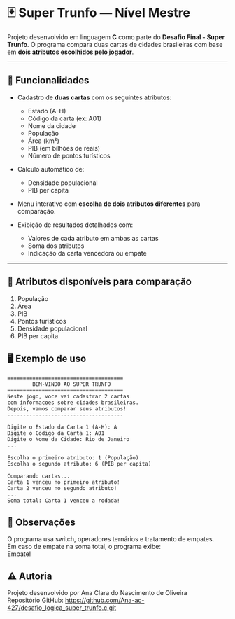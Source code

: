 # 🃏 Super Trunfo — Nível Mestre

Projeto desenvolvido em linguagem **C** como parte do **Desafio Final - Super Trunfo**.
O programa compara duas cartas de cidades brasileiras com base em **dois atributos escolhidos pelo jogador**.

---

## 🚀 Funcionalidades

* Cadastro de **duas cartas** com os seguintes atributos:

  * Estado (A–H)
  * Código da carta (ex: A01)
  * Nome da cidade
  * População
  * Área (km²)
  * PIB (em bilhões de reais)
  * Número de pontos turísticos
* Cálculo automático de:

  * Densidade populacional
  * PIB per capita
* Menu interativo com **escolha de dois atributos diferentes** para comparação.
* Exibição de resultados detalhados com:

  * Valores de cada atributo em ambas as cartas
  * Soma dos atributos
  * Indicação da carta vencedora ou empate

---

## 🧠 Atributos disponíveis para comparação

1. População
2. Área
3. PIB
4. Pontos turísticos
5. Densidade populacional
6. PIB per capita

## 🖥️ Exemplo de uso

```
=====================================
        BEM-VINDO AO SUPER TRUNFO
=====================================
Neste jogo, voce vai cadastrar 2 cartas
com informacoes sobre cidades brasileiras.
Depois, vamos comparar seus atributos!
-------------------------------------

Digite o Estado da Carta 1 (A-H): A
Digite o Codigo da Carta 1: A01
Digite o Nome da Cidade: Rio de Janeiro
...

Escolha o primeiro atributo: 1 (População)
Escolha o segundo atributo: 6 (PIB per capita)

Comparando cartas...
Carta 1 venceu no primeiro atributo!
Carta 2 venceu no segundo atributo!
...
Soma total: Carta 1 venceu a rodada!

```

## 🧾 Observações
O programa usa switch, operadores ternários e tratamento de empates.  
Em caso de empate na soma total, o programa exibe:  
Empate!

## ⚠️ Autoria
Projeto desenvolvido por Ana Clara do Nascimento de Oliveira  
Repositório GitHub: https://github.com/Ana-ac-427/desafio_logica_super_trunfo.c.git
